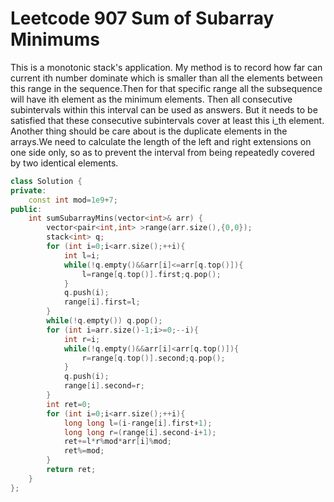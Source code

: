 # Leetcode 907 Sum of Subarray Minimums

This is a monotonic stack's application.
My method is to record how far can current ith number dominate which is smaller than all the elements between this range in the sequence.Then for that specific range all the subsequence will have ith element as the minimum elements. Then all consecutive subintervals within this interval can be used as answers. But it needs to be satisfied that these consecutive subintervals cover at least this i_th element. Another thing should be care about is the duplicate elements in the arrays.We need to calculate the length of the left and right extensions on one side only, so as to prevent the interval from being repeatedly covered by two identical elements.
```cpp
class Solution {
private:
    const int mod=1e9+7;
public:
    int sumSubarrayMins(vector<int>& arr) {
        vector<pair<int,int> >range(arr.size(),{0,0});
        stack<int> q;
        for (int i=0;i<arr.size();++i){
            int l=i;
            while(!q.empty()&&arr[i]<=arr[q.top()]){
                l=range[q.top()].first;q.pop();
            }
            q.push(i);
            range[i].first=l;
        }
        while(!q.empty()) q.pop();
        for (int i=arr.size()-1;i>=0;--i){
            int r=i;
            while(!q.empty()&&arr[i]<arr[q.top()]){
                r=range[q.top()].second;q.pop();
            }
            q.push(i);
            range[i].second=r;
        }
        int ret=0;
        for (int i=0;i<arr.size();++i){
            long long l=(i-range[i].first+1);
            long long r=(range[i].second-i+1);
            ret+=l*r%mod*arr[i]%mod;
            ret%=mod;
        }
        return ret;
    }
};
```
